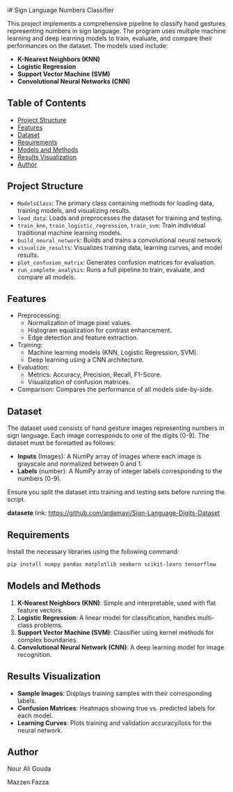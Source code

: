 i# Sign Language Numbers Classifier

This project implements a comprehensive pipeline to classify hand gestures representing numbers in sign language. The program uses multiple machine learning and deep learning models to train, evaluate, and compare their performances on the dataset. The models used include:

- **K-Nearest Neighbors (KNN)**
- **Logistic Regression**
- **Support Vector Machine (SVM)**
- **Convolutional Neural Networks (CNN)**

## Table of Contents

- [Project Structure](#project-structure)
- [Features](#features)
- [Dataset](#dataset)
- [Requirements](#requirements)
- [Models and Methods](#models-and-methods)
- [Results Visualization](#results-visualization)
- [Author](#author)

## Project Structure

- `ModelsClass`: The primary class containing methods for loading data, training models, and visualizing results.
- `load_data`: Loads and preprocesses the dataset for training and testing.
- `train_knn`, `train_logistic_regression`, `train_svm`: Train individual traditional machine learning models.
- `build_neural_network`: Builds and trains a convolutional neural network.
- `visualize_results`: Visualizes training data, learning curves, and model results.
- `plot_confusion_matrix`: Generates confusion matrices for evaluation.
- `run_complete_analysis`: Runs a full pipeline to train, evaluate, and compare all models.

## Features

- Preprocessing:
  - Normalization of image pixel values.
  - Histogram equalization for contrast enhancement.
  - Edge detection and feature extraction.
- Training:
  - Machine learning models (KNN, Logistic Regression, SVM).
  - Deep learning using a CNN architecture.
- Evaluation:
  - Metrics: Accuracy, Precision, Recall, F1-Score.
  - Visualization of confusion matrices.
- Comparison: Compares the performance of all models side-by-side.

## Dataset

The dataset used consists of hand gesture images representing numbers in sign language. Each image corresponds to one of the digits (0-9). The dataset must be formatted as follows:

- **Inputs** (Images): A NumPy array of images where each image is grayscale and normalized between 0 and 1.
- **Labels** (number): A NumPy array of integer labels corresponding to the numbers (0-9).

Ensure you split the dataset into training and testing sets before running the script.

**datasete** link: https://github.com/ardamavi/Sign-Language-Digits-Dataset

## Requirements

Install the necessary libraries using the following command:

```bash
pip install numpy pandas matplotlib seaborn scikit-learn tensorflow
```

## Models and Methods

1. **K-Nearest Neighbors (KNN)**: Simple and interpretable, used with flat feature vectors.
2. **Logistic Regression**: A linear model for classification, handles multi-class problems.
3. **Support Vector Machine (SVM)**: Classifier using kernel methods for complex boundaries.
4. **Convolutional Neural Network (CNN)**: A deep learning model for image recognition.

## Results Visualization

- **Sample Images**: Displays training samples with their corresponding labels.
- **Confusion Matrices**: Heatmaps showing true vs. predicted labels for each model.
- **Learning Curves**: Plots training and validation accuracy/loss for the neural network.

## Author

Nour Ali Gouda

Mazzen Fazza

